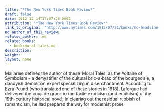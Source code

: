 ```yaml
---
title: "*The New York Times Book Review*"
draft: false
date: 2012-12-14T17:07:26.000Z
attribution: "*The New York Times Book Review*"
link_to_original: "http://www.nytimes.com/1985/07/21/books/no-headline-114329.html"
nd_author_of_this_review:
related_author: .md
related_books:
  - book/moral-tales.md
description:
weight:
layout: none
---
```

Mallarme defined the author of these 'Moral Tales' as the Voltaire of Symbolism - a demystifier of the cultural bric-a-brac of the bourgeoisie, a dandyish demolition expert specializing in disenchantment. According to Ezra Pound (who translated one of these stories in 1918), Laforgue had delivered the coup de grace to the facile exoticism (and eroticism) of the 19th-century historical novel; in clearing out the residual rubbish of romanticism, he had prepared the way for modernist prose.

